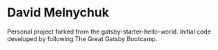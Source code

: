 # David Melnychuk

Personal project forked from the gatsby-starter-hello-world. Initial code developed by following The Great Gatsby Bootcamp. 